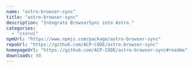 ```yaml
---
name: "astro-browser-sync"
title: "astro-browser-sync"
description: "Integrate BrowserSync into Astro."
categories:
  - "css+ui"
npmUrl: "https://www.npmjs.com/package/astro-browser-sync"
repoUrl: "https://github.com/ACP-CODE/astro-browser-sync"
homepageUrl: "https://github.com/ACP-CODE/astro-browser-sync#readme"
downloads: 30
---
```

